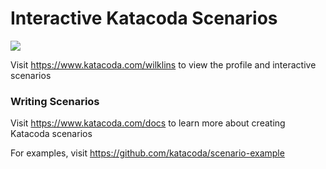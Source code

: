 # Interactive Katacoda Scenarios

[![](http://shields.katacoda.com/katacoda/wilklins/count.svg)](https://www.katacoda.com/wilklins "Get your profile on Katacoda.com")

Visit https://www.katacoda.com/wilklins to view the profile and interactive scenarios

### Writing Scenarios
Visit https://www.katacoda.com/docs to learn more about creating Katacoda scenarios

For examples, visit https://github.com/katacoda/scenario-example
